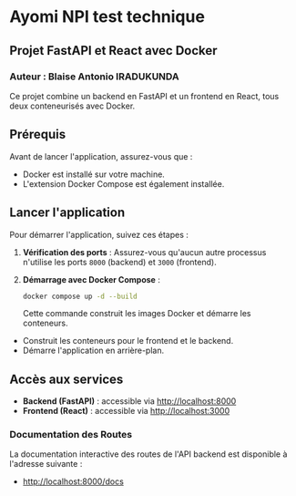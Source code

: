 # Ayomi NPI test technique

## Projet FastAPI et React avec Docker

### Auteur : Blaise Antonio IRADUKUNDA

Ce projet combine un backend en FastAPI et un frontend en React, tous deux conteneurisés avec Docker.

## Prérequis

Avant de lancer l'application, assurez-vous que :
- Docker est installé sur votre machine.
- L'extension Docker Compose est également installée.

## Lancer l'application

Pour démarrer l'application, suivez ces étapes :

1. **Vérification des ports** : Assurez-vous qu'aucun autre processus n'utilise les ports `8000` (backend) et `3000` (frontend).

2. **Démarrage avec Docker Compose** :
   ```bash
   docker compose up -d --build
   ```
    Cette commande construit les images Docker et démarre les conteneurs.
- Construit les conteneurs pour le frontend et le backend.
- Démarre l'application en arrière-plan.

## Accès aux services

- **Backend (FastAPI)** : accessible via [http://localhost:8000](http://localhost:8000)
- **Frontend (React)** : accessible via [http://localhost:3000](http://localhost:3000)

### Documentation des Routes

La documentation interactive des routes de l'API backend est disponible à l'adresse suivante :

- [http://localhost:8000/docs](http://localhost:8000/docs)

